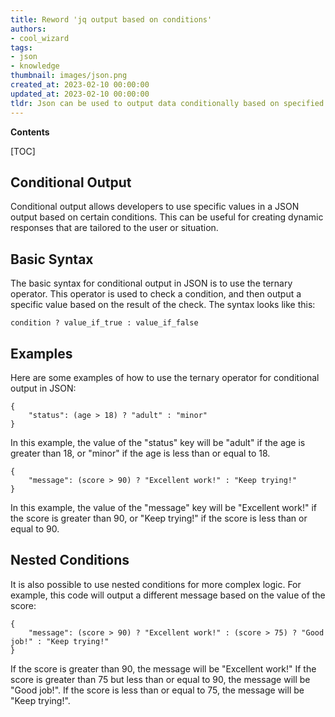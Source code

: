 ```yaml
---
title: Reword 'jq output based on conditions'
authors:
- cool_wizard
tags:
- json
- knowledge
thumbnail: images/json.png
created_at: 2023-02-10 00:00:00
updated_at: 2023-02-10 00:00:00
tldr: Json can be used to output data conditionally based on specified criteria.
---
```


**Contents**

[TOC]

## Conditional Output
Conditional output allows developers to use specific values in a JSON output based on certain conditions. This can be useful for creating dynamic responses that are tailored to the user or situation.

## Basic Syntax
The basic syntax for conditional output in JSON is to use the ternary operator. This operator is used to check a condition, and then output a specific value based on the result of the check. The syntax looks like this: 

```
condition ? value_if_true : value_if_false
```

## Examples
Here are some examples of how to use the ternary operator for conditional output in JSON:

```
{
    "status": (age > 18) ? "adult" : "minor"
}
```

In this example, the value of the "status" key will be "adult" if the age is greater than 18, or "minor" if the age is less than or equal to 18.

```
{
    "message": (score > 90) ? "Excellent work!" : "Keep trying!"
}
```

In this example, the value of the "message" key will be "Excellent work!" if the score is greater than 90, or "Keep trying!" if the score is less than or equal to 90.

## Nested Conditions
It is also possible to use nested conditions for more complex logic. For example, this code will output a different message based on the value of the score:

```
{
    "message": (score > 90) ? "Excellent work!" : (score > 75) ? "Good job!" : "Keep trying!"
}
```

If the score is greater than 90, the message will be "Excellent work!" If the score is greater than 75 but less than or equal to 90, the message will be "Good job!". If the score is less than or equal to 75, the message will be "Keep trying!".
